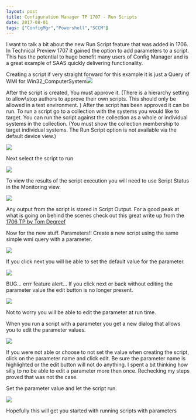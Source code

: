```yaml
---
layout: post
title: Configuration Manager TP 1707 - Run Scripts
date: 2017-08-01
tags: ["ConfigMgr","Powershell","SCCM"]
---
```


I want to talk a bit about the new Run Script feature that was added in 1706. In Technical Preview 1707 it gained the option to add parameters to a script. This has the potential to huge benefit many users of Config Manager and is a great example of SAAS quickly delivering functionality.

Creating a script if very straight forward for this example it is just a Query of WMI for Win32_ComputerSystem![]({{site.url}}/media/tp-1707-run-scripts/CreateScript.jpg)

After the script is created, You must approve it. (There is a hierarchy setting to allow\stop authors to approve their own scripts. This should only be allowed in a test environment. ) After the script has been approved it can be run. To run a script go to a collection with the systems you would like to target. You can run the script against the collection as a whole or individual systems in the collection. (You must show the collection membership to target individual systems. The Run Script  option is not available via the default device view.)

![]({{site.url}}/media/tp-1707-run-scripts/RunScript.jpg)

Next select the script to run

![]({{site.url}}/media/tp-1707-run-scripts/SelectScripttoRun.jpg)

To view the results of the script execution you will need to use Script Status in the Monitoring view.

![]({{site.url}}/media/tp-1707-run-scripts/ScriptResult.jpg)

Any output from the script is stored in Script Output. For a good peak at what is going on behind the scenes check out this great write up from the [1706 TP by Tom Degreef](http://www.oscc.be/sccm/configmgr/tp/powershell/posh/TP-1706-Run-a-script/)

Now for the new stuff. Parameters!! Create a new script using the same simple wmi query with a parameter.

![]({{site.url}}/media/tp-1707-run-scripts/CreateScriptwP.jpg)

If you click next you will be able to set the default value for the parameter.

![]({{site.url}}/media/tp-1707-run-scripts/CreateScriptwP_edit.jpg)

BUG... errr feature alert... If you click next or back without editing the parameter value the edit button is no longer present.

![]({{site.url}}/media/tp-1707-run-scripts/CreateScriptwP_Noedit.jpg)

Not to worry you will be able to edit the parameter at run time.

When you run a script with a parameter you get a new dialog that allows you to edit the parameter values.

![]({{site.url}}/media/tp-1707-run-scripts/RunWEdit.jpg)

If you were not able or choose to not set the value when creating the script, click on the parameter name and click edit.  Be sure the parameter name is highlighted or the edit button will not do anything.  I spent a bit thinking  how silly to no be able to edit a parameter more then once. Rechecking my steps proved that was not the case.

Set the parameter value and let the script run.

![]({{site.url}}/media/tp-1707-run-scripts/setparmvalue.jpg)

Hopefully this will get you started with running scripts with parameters